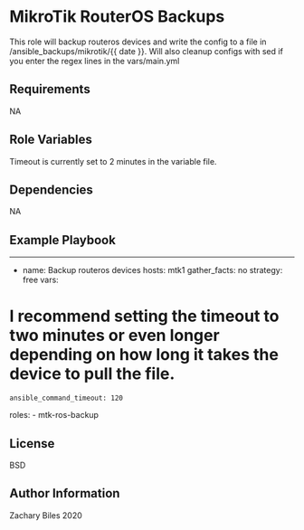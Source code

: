 MikroTik RouterOS Backups
=========

This role will backup routeros devices and write the config to a file in /ansible_backups/mikrotik/{{ date }}. Will also cleanup configs with sed if you enter the regex lines in the vars/main.yml

Requirements
------------

NA

Role Variables
--------------

Timeout is currently set to 2 minutes in the variable file.

Dependencies
------------

NA

Example Playbook
----------------

---
- name: Backup routeros devices
  hosts: mtk1
  gather_facts: no
  strategy: free
  vars:
# I recommend setting the timeout to two minutes or even longer depending on how long it takes the device to pull the file.
    ansible_command_timeout: 120

  roles:
    - mtk-ros-backup

License
-------

BSD

Author Information
------------------

Zachary Biles 2020
